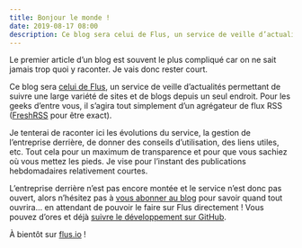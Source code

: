 ```yaml
---
title: Bonjour le monde !
date: 2019-08-17 08:00
description: Ce blog sera celui de Flus, un service de veille d’actualités permettant de suivre une large variété de sites et de blogs depuis un seul endroit.
---
```


Le premier article d’un blog est souvent le plus compliqué car on ne sait jamais trop quoi y raconter. Je vais donc rester court.

Ce blog sera [celui de Flus](https://flus.io/i/), un service de veille d’actualités permettant de suivre une large variété de sites et de blogs depuis un seul endroit. Pour les geeks d’entre vous, il s’agira tout simplement d’un agrégateur de flux RSS ([FreshRSS](https://freshrss.org/) pour être exact).

Je tenterai de raconter ici les évolutions du service, la gestion de l’entreprise derrière, de donner des conseils d’utilisation, des liens utiles, etc. Tout cela pour un maximum de transparence et pour que vous sachiez où vous mettez les pieds. Je vise pour l’instant des publications hebdomadaires relativement courtes.

L’entreprise derrière n’est pas encore montée et le service n’est donc pas ouvert, alors n’hésitez pas à [vous abonner au blog](abonnement.html) pour savoir quand tout ouvrira… en attendant de pouvoir le faire sur Flus directement ! Vous pouvez d’ores et déjà [suivre le développement sur GitHub](https://github.com/flusio/).

À bientôt sur [flus.io](https://flus.io) !
